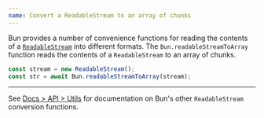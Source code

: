 ```yaml
---
name: Convert a ReadableStream to an array of chunks
---
```


Bun provides a number of convenience functions for reading the contents of a [`ReadableStream`](https://developer.mozilla.org/en-US/docs/Web/API/ReadableStream) into different formats. The `Bun.readableStreamToArray` function reads the contents of a `ReadableStream` to an array of chunks.

```ts
const stream = new ReadableStream();
const str = await Bun.readableStreamToArray(stream);
```

---

See [Docs > API > Utils](/docs/api/utils#bun-readablestreamto) for documentation on Bun's other `ReadableStream` conversion functions.
